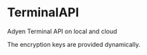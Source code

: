 # TerminalAPI
Adyen Terminal API on local and cloud 

The encryption keys are provided dynamically.

